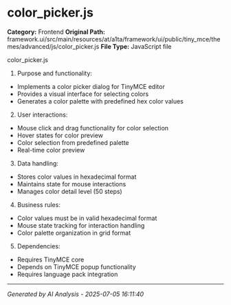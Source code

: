 # color_picker.js

**Category:** Frontend
**Original Path:** framework.ui/src/main/resources/at/a1ta/framework/ui/public/tiny_mce/themes/advanced/js/color_picker.js
**File Type:** JavaScript file

color_picker.js
1. Purpose and functionality:
- Implements a color picker dialog for TinyMCE editor
- Provides a visual interface for selecting colors
- Generates a color palette with predefined hex color values

2. User interactions:
- Mouse click and drag functionality for color selection
- Hover states for color preview
- Color selection from predefined palette
- Real-time color preview

3. Data handling:
- Stores color values in hexadecimal format
- Maintains state for mouse interactions
- Manages color detail level (50 steps)

4. Business rules:
- Color values must be in valid hexadecimal format
- Mouse state tracking for interaction handling
- Color palette organization in grid format

5. Dependencies:
- Requires TinyMCE core
- Depends on TinyMCE popup functionality
- Requires language pack integration

---
*Generated by AI Analysis - 2025-07-05 16:11:40*
